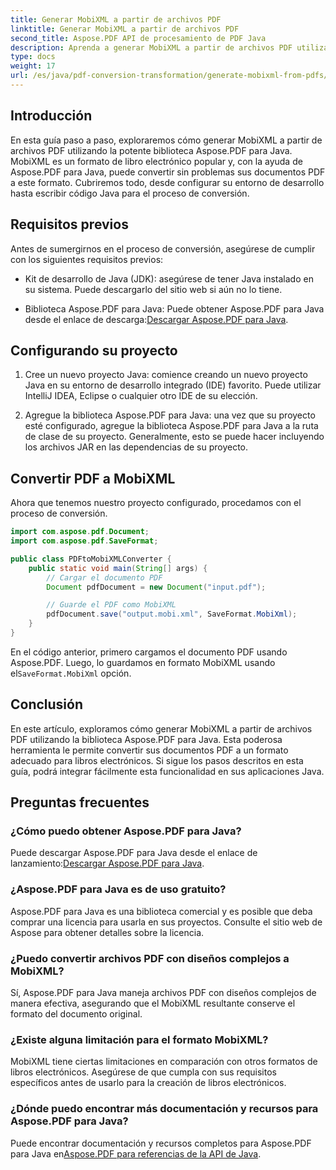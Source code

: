 ```yaml
---
title: Generar MobiXML a partir de archivos PDF
linktitle: Generar MobiXML a partir de archivos PDF
second_title: Aspose.PDF API de procesamiento de PDF Java
description: Aprenda a generar MobiXML a partir de archivos PDF utilizando Aspose.PDF para Java. Una guía paso a paso con ejemplos de código. Convierta archivos PDF sin problemas al formato MobiXML.
type: docs
weight: 17
url: /es/java/pdf-conversion-transformation/generate-mobixml-from-pdfs/
---
```


## Introducción

En esta guía paso a paso, exploraremos cómo generar MobiXML a partir de archivos PDF utilizando la potente biblioteca Aspose.PDF para Java. MobiXML es un formato de libro electrónico popular y, con la ayuda de Aspose.PDF para Java, puede convertir sin problemas sus documentos PDF a este formato. Cubriremos todo, desde configurar su entorno de desarrollo hasta escribir código Java para el proceso de conversión.

## Requisitos previos

Antes de sumergirnos en el proceso de conversión, asegúrese de cumplir con los siguientes requisitos previos:

- Kit de desarrollo de Java (JDK): asegúrese de tener Java instalado en su sistema. Puede descargarlo del sitio web si aún no lo tiene.

-  Biblioteca Aspose.PDF para Java: Puede obtener Aspose.PDF para Java desde el enlace de descarga:[Descargar Aspose.PDF para Java](https://releases.aspose.com/pdf/java/).

## Configurando su proyecto

1. Cree un nuevo proyecto Java: comience creando un nuevo proyecto Java en su entorno de desarrollo integrado (IDE) favorito. Puede utilizar IntelliJ IDEA, Eclipse o cualquier otro IDE de su elección.

2. Agregue la biblioteca Aspose.PDF para Java: una vez que su proyecto esté configurado, agregue la biblioteca Aspose.PDF para Java a la ruta de clase de su proyecto. Generalmente, esto se puede hacer incluyendo los archivos JAR en las dependencias de su proyecto.

## Convertir PDF a MobiXML

Ahora que tenemos nuestro proyecto configurado, procedamos con el proceso de conversión.

```java
import com.aspose.pdf.Document;
import com.aspose.pdf.SaveFormat;

public class PDFtoMobiXMLConverter {
    public static void main(String[] args) {
        // Cargar el documento PDF
        Document pdfDocument = new Document("input.pdf");

        // Guarde el PDF como MobiXML
        pdfDocument.save("output.mobi.xml", SaveFormat.MobiXml);
    }
}
```

 En el código anterior, primero cargamos el documento PDF usando Aspose.PDF. Luego, lo guardamos en formato MobiXML usando el`SaveFormat.MobiXml` opción.

## Conclusión

En este artículo, exploramos cómo generar MobiXML a partir de archivos PDF utilizando la biblioteca Aspose.PDF para Java. Esta poderosa herramienta le permite convertir sus documentos PDF a un formato adecuado para libros electrónicos. Si sigue los pasos descritos en esta guía, podrá integrar fácilmente esta funcionalidad en sus aplicaciones Java.

## Preguntas frecuentes

### ¿Cómo puedo obtener Aspose.PDF para Java?

 Puede descargar Aspose.PDF para Java desde el enlace de lanzamiento:[Descargar Aspose.PDF para Java](https://releases.aspose.com/pdf/java/).

### ¿Aspose.PDF para Java es de uso gratuito?

Aspose.PDF para Java es una biblioteca comercial y es posible que deba comprar una licencia para usarla en sus proyectos. Consulte el sitio web de Aspose para obtener detalles sobre la licencia.

### ¿Puedo convertir archivos PDF con diseños complejos a MobiXML?

Sí, Aspose.PDF para Java maneja archivos PDF con diseños complejos de manera efectiva, asegurando que el MobiXML resultante conserve el formato del documento original.

### ¿Existe alguna limitación para el formato MobiXML?

MobiXML tiene ciertas limitaciones en comparación con otros formatos de libros electrónicos. Asegúrese de que cumpla con sus requisitos específicos antes de usarlo para la creación de libros electrónicos.

### ¿Dónde puedo encontrar más documentación y recursos para Aspose.PDF para Java?

 Puede encontrar documentación y recursos completos para Aspose.PDF para Java en[Aspose.PDF para referencias de la API de Java](https://reference.aspose.com/pdf/java/).